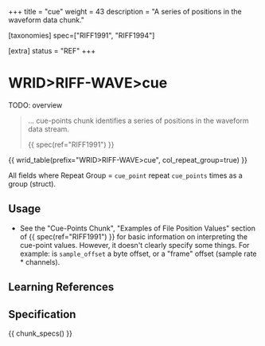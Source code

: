 +++
title = "cue"
weight = 43
description = "A series of positions in the waveform data chunk."

[taxonomies]
spec=["RIFF1991", "RIFF1994"]

[extra]
status = "REF"
+++

# WRID>RIFF-WAVE>cue

TODO: overview

> ... cue-points chunk identifies a series of positions in the waveform data stream.
>
> {{ spec(ref="RIFF1991") }}

{{ wrid_table(prefix="WRID>RIFF-WAVE>cue", col_repeat_group=true) }}

All fields where Repeat Group = `cue_point` repeat `cue_points` times as a group (struct).

## Usage

* See the "Cue-Points Chunk", "Examples of File Position Values" section of {{ spec(ref="RIFF1991") }} for basic information on interpreting the cue-point values. However, it doesn't clearly specify some things. For example: is `sample_offset` a byte offset, or a "frame" offset (sample rate * channels).


## Learning References

## Specification

{{ chunk_specs() }}


